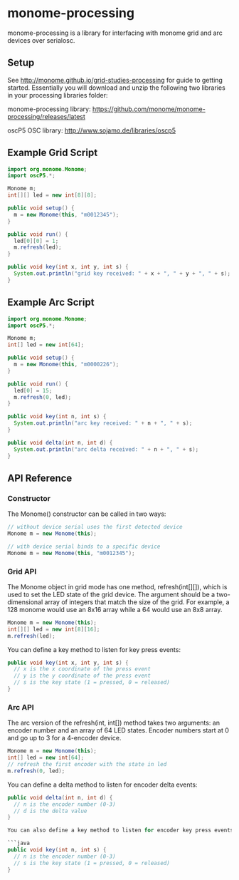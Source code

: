 # monome-processing

monome-processing is a library for interfacing with monome grid and arc devices over serialosc.

## Setup

See http://monome.github.io/grid-studies-processing for guide to getting started.  Essentially you will download and unzip the following two libraries in your processing libraries folder:

monome-processing library:
https://github.com/monome/monome-processing/releases/latest

oscP5 OSC library:
http://www.sojamo.de/libraries/oscp5

## Example Grid Script

```java
import org.monome.Monome;
import oscP5.*;

Monome m;
int[][] led = new int[8][8];

public void setup() {
  m = new Monome(this, "m0012345");
}

public void run() {
  led[0][0] = 1;
  m.refresh(led);
}

public void key(int x, int y, int s) {
  System.out.println("grid key received: " + x + ", " + y + ", " + s);
}
```

## Example Arc Script

```java
import org.monome.Monome;
import oscP5.*;

Monome m;
int[] led = new int[64];

public void setup() {
  m = new Monome(this, "m0000226");
}

public void run() {
  led[0] = 15;
  m.refresh(0, led);
}

public void key(int n, int s) {
  System.out.println("arc key received: " + n + ", " + s);
}

public void delta(int n, int d) {
  System.out.println("arc delta received: " + n + ", " + s);
}
```

## API Reference

### Constructor

The Monome() constructor can be called in two ways:

```java
// without device serial uses the first detected device
Monome m = new Monome(this);
```

```java
// with device serial binds to a specific device
Monome m = new Monome(this, "m0012345");
```

### Grid API

The Monome object in grid mode has one method, refresh(int[][]), which is used to set the LED state of the grid device.  The argument should be a two-dimensional array of integers that match the size of the grid.  For example, a 128 monome would use an 8x16 array while a 64 would use an 8x8 array.

```java
Monome m = new Monome(this);
int[][] led = new int[8][16];
m.refresh(led);
```

You can define a key method to listen for key press events:

```java
public void key(int x, int y, int s) {
  // x is the x coordinate of the press event
  // y is the y coordinate of the press event
  // s is the key state (1 = pressed, 0 = released)
}
```

### Arc API

The arc version of the refresh(int, int[]) method takes two arguments: an encoder number and an array of 64 LED states.  Encoder numbers start at 0 and go up to 3 for a 4-encoder device.

```java
Monome m = new Monome(this);
int[] led = new int[64];
// refresh the first encoder with the state in led
m.refresh(0, led);
```

You can define a delta method to listen for encoder delta events:

```java
public void delta(int n, int d) {
  // n is the encoder number (0-3)
  // d is the delta value
}

You can also define a key method to listen for encoder key press events:

```java
public void key(int n, int s) {
  // n is the encoder number (0-3)
  // s is the key state (1 = pressed, 0 = released)
}
```
